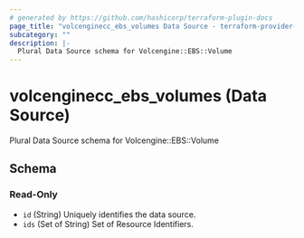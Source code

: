 ```yaml
---
# generated by https://github.com/hashicorp/terraform-plugin-docs
page_title: "volcenginecc_ebs_volumes Data Source - terraform-provider-volcenginecc"
subcategory: ""
description: |-
  Plural Data Source schema for Volcengine::EBS::Volume
---
```


# volcenginecc_ebs_volumes (Data Source)

Plural Data Source schema for Volcengine::EBS::Volume



<!-- schema generated by tfplugindocs -->
## Schema

### Read-Only

- `id` (String) Uniquely identifies the data source.
- `ids` (Set of String) Set of Resource Identifiers.
